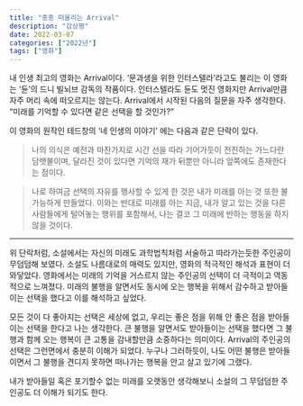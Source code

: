 ```yaml
---
title: "종종 떠올리는 Arrival"
description: "감상평"
date: 2022-03-07
categories: ["2022년"]
tags: ["영화"]
---
```


내 인생 최고의 영화는 Arrival이다.
‘문과생을 위한 인터스텔라’라고도 불리는 이 영화는 ‘듄’의 드니 빌뇌브 감독의 작품이다.
인터스텔라도 듄도 멋진 영화지만 Arrival만큼 자주 머리 속에 떠오르지는 않는다.
Arrival에서 시작된 다음의 질문을 자주 생각한다.
“미래를 기억할 수 있다면 같은 선택을 할 것인가?”

이 영화의 원작인 테드창의 ‘네 인생의 이야기’ 에는 다음과 같은 단락이 있다.

> 나의 의식은 예전과 마찬가지로 시간 선을 따라 기어가듯이 전진하는 가느다란 담뱃불이며, 달라진 것이 있다면 기억의 재가 뒤뿐만 아니라 앞쪽에도 존재한다는 점이다.

> 나로 하여금 선택의 자유를 행사할 수 있게 한 것은 내가 미래를 아는 것 또한 불가능하게 만들었다. 이와는 반대로 미래를 아는 지금, 내가 알고 있는 것을 다른 사람들에게 털어놓는 행위를 포함해서, 나는 결코 그 미래에 반하는 행동을 하지 않을 것이다.

----------

위 단락처럼, 소설에서는 자신의 미래도 과학법칙처럼 서술하고 따라가는듯한 주인공이 무덤덤해 보였다.
소설도 나름대로의 매력도 있지만, 영화의 적극적인 해석과 표현이 더 와닿았다.
영화에서는 미래의 기억을 거스르지 않는 주인공의 선택이 더 극적이고 역동적으로 느껴졌다. 미래의 불행을 알면서도 동시에 오는 행복을 위해서 감수하고 받아들이는 선택을 했다고 이를 해석하고 싶었다.

모든 것이 다 좋아지는 선택은 세상에 없고, 우리는 좋은 점을 위해 안 좋은 점을 받아들이는 선택을 한다고 나는 생각한다. 큰 불행을 알면서도 받아들이는 선택을 했다면 그 불행과 함께 오는 행복이 큰 고통을 감내할만큼 소중하다는 의미이다. Arrival의 주인공의 선택은 그런면에서 충분히 이해가 되었다.
누구나 그러하듯이, 나도 어떤 불행은 받아들이면서 그 불행을 견디지 못하면 떠나가는 행복을 안고 살고 있기에 그랬다.

내가 받아들일 혹은 포기할수 없는 미래를 오랫동안 생각해보니 소설의 그 무덤덤한 주인공도 더 이해가 되기도 한다.

